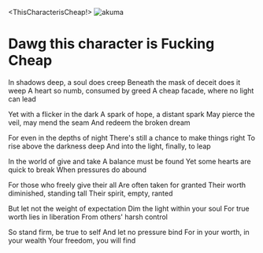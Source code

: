 <ThisCharacterisCheap!>
![akuma](cheapcharacter4.jpg)
<html>
<head>
<link rel="stylesheet" href="mystyle.css">
</head>
<body>

<h1>Dawg this character is Fucking Cheap</h1>


<p>In shadows deep, a soul does creep
Beneath the mask of deceit does it weep
A heart so numb, consumed by greed
A cheap facade, where no light can lead

Yet with a flicker in the dark
A spark of hope, a distant spark
May pierce the veil, may mend the seam
And redeem the broken dream

For even in the depths of night
There's still a chance to make things right
To rise above the darkness deep
And into the light, finally, to leap
</p>

<p>In the world of give and take
A balance must be found
Yet some hearts are quick to break
When pressures do abound

For those who freely give their all
Are often taken for granted
Their worth diminished, standing tall
Their spirit, empty, ranted

But let not the weight of expectation
Dim the light within your soul
For true worth lies in liberation
From others' harsh control

So stand firm, be true to self
And let no pressure bind
For in your worth, in your wealth
Your freedom, you will find

</p>

</body>
</html>


